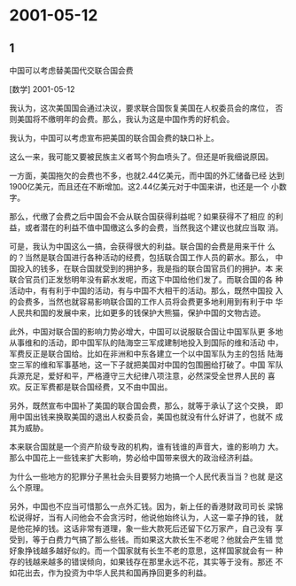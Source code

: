 # 2001-05-12

## 1

中国可以考虑替美国代交联合国会费

[数学] 2001-05-12

我认为，这次美国国会通过决议，要求联合国恢复美国在人权委员会的席位， 否则美国将不缴明年的会费。那么，我认为这是中国作秀的好机会。

我认为，中国可以考虑宣布把美国的联合国会费的缺口补上。

这么一来，我可能又要被民族主义者骂个狗血喷头了。但还是听我细说原因。

一方面，美国拖欠的会费也不多，也就2.44亿美元，而中国的外汇储备已经 达到1900亿美元，而且还在不断增加。这2.44亿美元对于中国来讲，也还是一个 小数字。

那么，代缴了会费之后中国会不会从联合国获得利益呢？如果获得不了相应 的利益，或者潜在的利益不值中国缴这么多的会费，当然我这个建议也就应当取 消。

可是，我认为中国这么一搞，会获得很大的利益。联合国的会费是用来干什 么的？当然是联合国进行各种活动的经费，包括联合国工作人员的薪水。那么， 中国投入的钱多，在联合国就受到的拥护多，我是指的联合国官员们的拥护。本 来联合官员们正发愁明年没有薪水发呢，而这下中国给他们发了。而联合国的各 种活动中，有有利于中国的活动，有与中国不大相干的活动。那么，既然中国投 入的会费多，当然也就容易影响联合国的工作人员将会费更多地利用到有利于中 华人民共和国的发展中来，比如更多的钱保护大熊猫，保护中国的文物古迹。

此外，中国对联合国的影响力势必增大，中国可以说服联合国让中国军队更 多地从事维和的活动，即中国军队的陆海空三军成建制地投入到国际的维和活动 中，军费反正是联合国给。比如在非洲和中东各建立一个以中国军队为主的包括 陆海空三军的维和军事基地，这一下子就把美国对中国的包围圈给打破了。中国 军队兵源充足，爱好和平，严格遵守三大纪律八项注意，必然深受全世界人民的 喜欢。反正军费都是联合国经费，又不由中国出。

另外，既然宣布中国补了美国的联合国会费，那么，就等于承认了这个交换， 即用中国出钱来换取美国的退出人权委员会，美国也就没有什么好讲了，也就不 成其为威胁。

本来联合国就是一个资产阶级专政的机构，谁有钱谁的声音大，谁的影响力 大。那么中国花上一些钱来扩大影响，势必给中国带来很大的政治经济利益。

为什么一些地方的犯罪分子黑社会头目要努力地搞一个人民代表当当？也就 是这么个原理。

另外，中国也不应当可惜那么一点外汇钱。因为，新上任的香港财政司司长 梁锦松说得好，当有人问他会不会贪污时，他说他始终认为，人这一辈子挣的钱， 就是他花掉的钱。这话非常有道理，象一些大款死后还留下亿万家产，自己没有 享受到，等于白费力气搞了那么些钱。而如果这大款长生不老呢？他就会产生错 觉好象挣钱越多越好似的。而一个国家就有长生不老的意思，这样国家就会有一 种存的钱越来越多的错误倾向，如果钱存在那里永远不花，其实等于没有。那还 不如花出去，作为投资为中华人民共和国再挣回更多的利益。




